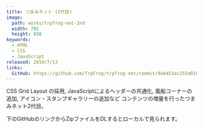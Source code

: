 ```yaml
---
title: つまみネット (2代目)
image: 
  path: works/trpfrog-net-2nd
  width: 702
  height: 830
keywords:
  - HTML
  - CSS
  - JavaScript
released: 2019/7/13
links:
  GitHub: https://github.com/TrpFrog/trpfrog-net/commit/9ab453ac255a010efdb593ef1a9d92930b9d5f2e
---
```


CSS Grid Layout の採用, JavaScriptによるヘッダーの共通化,
風船コーナーの追加, アイコン・スタンプギャラリーの追加など
コンテンツの増量を行ったつまみネット2代目。

下のGitHubのリンクからZipファイルをDLするとローカルで見られます。
